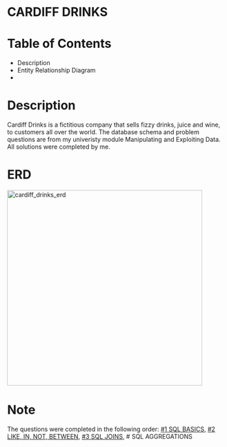 # CARDIFF DRINKS

# Table of Contents
  - Description
  - Entity Relationship Diagram
  - 
#

# Description
Cardiff Drinks is a fictitious company that sells fizzy drinks, juice and wine, to customers all
over the world. The database schema and problem questions are from my univeristy module Manipulating and Exploiting Data. 
All solutions were completed by me.  

# ERD
<img width="452" alt="cardiff_drinks_erd" src="https://github.com/luca28-04/SQL-PROBLEM-CHALLENGES/assets/109167297/9f9dbd35-6d9f-478e-a7c3-1a429bb86b8d">

# Note
The questions were completed in the following order: [#1 SQL BASICS](https://github.com/luca28-04/sql-problem-challenges/blob/main/Cardiff%20Drinks/SQL%20BASICS.md), [#2 LIKE, IN, NOT, BETWEEN](https://github.com/luca28-04/sql-problem-challenges/blob/main/Cardiff%20Drinks/LIKE%2C%20IN%2C%20NOT%2C%20BETWEEN.md), [#3 SQL JOINS](https://github.com/luca28-04/sql-problem-challenges/blob/main/Cardiff%20Drinks/SQL%20JOINS), # SQL AGGREGATIONS


